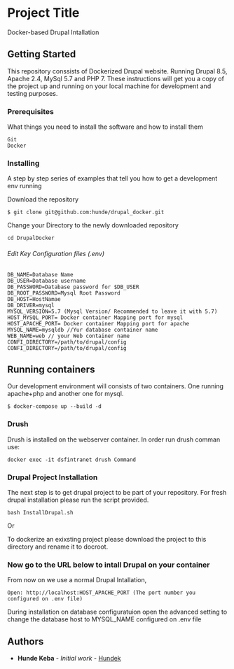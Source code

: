 # Project Title

Docker-based Drupal Intallation 

## Getting Started

This repository conssists of Dockerized  Drupal website. Running Drupal 8.5, Apache 2.4, MySql 5.7 and PHP 7. 
These instructions will get you a copy of the project up and running on your local machine for development and testing purposes. 

### Prerequisites

What things you need to install the software and how to install them

```
Git 
Docker 
```

### Installing

A step by step series of examples that tell you how to get a development env running

Download the repository

```
$ git clone git@github.com:hunde/drupal_docker.git 
```

Change your Directory to the newly downloaded repository

```
cd DrupalDocker
```
###### Edit Key Configuration files (.env)

```
DB_NAME=Database Name
DB_USER=Database username
DB_PASSWORD=Database password for $DB_USER
DB_ROOT_PASSWORD=Mysql Root Password
DB_HOST=HostNamae 
DB_DRIVER=mysql
MYSQL_VERSION=5.7 (Mysql Version/ Recommended to leave it with 5.7)
HOST_MYSQL_PORT= Docker container Mapping port for mysql
HOST_APACHE_PORT= Docker container Mapping port for apache
MYSQL_NAME=mysqldb //Yur database container name
WEB_NAME=web // your Web container name 
CONFI_DIRECTORY=/path/to/drupal/config
CONFI_DIRECTORY=/path/to/drupal/config
```


## Running containers

Our development environment will consists of two containers. One running apache+php and another one for mysql. 

```
$ docker-compose up --build -d
```

### Drush

Drush is installed on the webserver container. In order run drush comman use:

```
docker exec -it dsfintranet drush Command 
```

### Drupal Project Installation 

The next step is to get drupal project to be part of your repository. For fresh drupal installation please run the script provided. 

```
bash InstallDrupal.sh
```
Or 

To dockerize an exixsting project please download the project to this directory and rename it to docroot. 

### Now go to the URL below to intall Drupal on your container

From now on we use a normal Drupal Intallation, 

```
Open: http://localhost:HOST_APACHE_PORT (The port number you configured on .env file)
```

During installation on database configuratuion open the advanced setting to change the database host to MYSQL_NAME configured on .env file 


## Authors

* **Hunde Keba** - *Initial work* - [Hundek](https://github.com/hunde)


